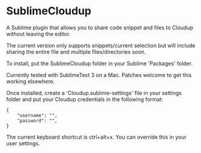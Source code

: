 SublimeCloudup
===============

A Sublime plugin that allows you to share code snippet and files to Cloudup without leaving the editor.

The current version only supports snippets/current selection but will include sharing the entire file and multiple files/directories soon.

To install, put the SublimeCloudup folder in your Sublime 'Packages' folder. 

Currently tested with SublimeText 3 on a Mac. Patches welcome to get this working elsewhere.

Once installed, create a 'Cloudup.sublime-settings' file in your settings folder and put your Cloudup credentials in the following format:

```
{
	"username": "",
	"password": "",
}
```

The current keyboard shortcut is ctrl+alt+x. You can override this in your user settings.
